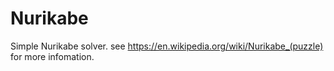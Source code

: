 # Nurikabe

Simple Nurikabe solver. see https://en.wikipedia.org/wiki/Nurikabe_(puzzle) for more infomation.
